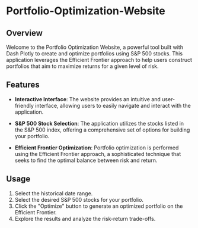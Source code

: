 # Portfolio-Optimization-Website

## Overview
Welcome to the Portfolio Optimization Website, a powerful tool built with Dash Plotly to create and optimize portfolios using S&P 500 stocks. This application leverages the Efficient Frontier approach to help users construct portfolios that aim to maximize returns for a given level of risk.

## Features

- **Interactive Interface**: The website provides an intuitive and user-friendly interface, allowing users to easily navigate and interact with the application.

- **S&P 500 Stock Selection**: The application utilizes the stocks listed in the S&P 500 index, offering a comprehensive set of options for building your portfolio.

- **Efficient Frontier Optimization**: Portfolio optimization is performed using the Efficient Frontier approach, a sophisticated technique that seeks to find the optimal balance between risk and return.

## Usage

1. Select the historical date range.
2. Select the desired S&P 500 stocks for your portfolio.
3. Click the "Optimize" button to generate an optimized portfolio on the Efficient Frontier.
4. Explore the results and analyze the risk-return trade-offs.

